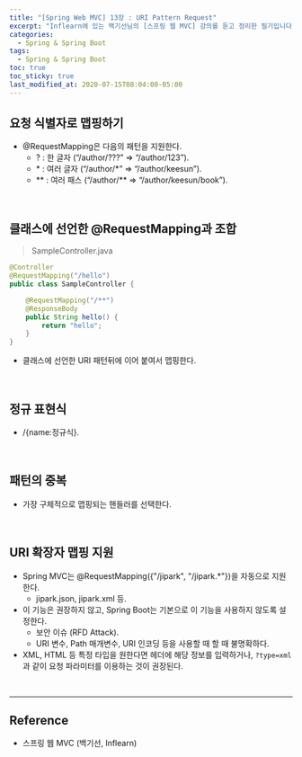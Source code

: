 ```yaml
---
title: "[Spring Web MVC] 13장 : URI Pattern Request"
excerpt: "Inflearn에 있는 백기선님의 [스프링 웹 MVC] 강의를 듣고 정리한 필기입니다."
categories:
  - Spring & Spring Boot  
tags:
  - Spring & Spring Boot
toc: true
toc_sticky: true
last_modified_at: 2020-07-15T08:04:00-05:00
---
```


## 요청 식별자로 맵핑하기

* @RequestMapping은 다음의 패턴을 지원한다.
	* ? : 한 글자 (“/author/???” => “/author/123”).
	* \* : 여러 글자 (“/author/\*” => “/author/keesun”).
	* \*\* : 여러 패스 (“/author/\*\* => “/author/keesun/book”).

<br>

## 클래스에 선언한 @RequestMapping과 조합

> SampleController.java

```java
@Controller
@RequestMapping("/hello")
public class SampleController {

    @RequestMapping("/**")
    @ResponseBody
    public String hello() {
        return "hello";
    }
}
```

* 클래스에 선언한 URI 패턴뒤에 이어 붙여서 맵핑한다.

<br>

## 정규 표현식

* /{name:정규식}.

<br>

## 패턴의 중복

* 가장 구체적으로 맵핑되는 핸들러를 선택한다.

<br>

## URI 확장자 맵핑 지원

* Spring MVC는 @RequestMapping({"/jipark", "/jipark.\*"})을 자동으로 지원한다.
  * jipark.json, jipark.xml 등.
* 이 기능은 권장하지 않고, Spring Boot는 기본으로 이 기능을 사용하지 않도록 설정한다.
	* 보안 이슈 (RFD Attack).
	* URI 변수, Path 매개변수, URI 인코딩 등을 사용할 때 할 때 불명확하다.
* XML, HTML 등 특정 타입을 원한다면 헤더에 해당 정보를 입력하거나, `?type=xml` 과 같이 요청 파라미터를 이용하는 것이 권장된다.

<br>

---

## Reference

*	스프링 웹 MVC (백기선, Inflearn)
